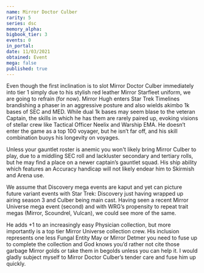 ```yaml
---
name: Mirror Doctor Culber
rarity: 5
series: dsc
memory_alpha:
bigbook_tier: 3
events: 0
in_portal:
date: 11/03/2021
obtained: Event
mega: false
published: true
---
```


Even though the first inclination is to slot Mirror Doctor Culber immediately into tier 1 simply due to his stylish red leather Mirror Starfleet uniform, we are going to refrain (for now). Mirror Hugh enters Star Trek Timelines brandishing a phaser in an aggressive posture and also wields akimbo 1k bases of SEC and MED. While dual 1k bases may seem blase to the veteran Captain, the skills in which he has them are rarely paired up, evoking visions of stellar crew like Tactical Officer Neelix and Warship EMA. He doesn’t enter the game as a top 100 voyager, but he isn’t far off, and his skill combination buoys his longevity on voyages.

Unless your gauntlet roster is anemic you won't likely bring Mirror Culber to play, due to a middling SEC roll and lackluster secondary and tertiary rolls, but he may find a place on a newer captain’s gauntlet squad. His ship ability which features an Accuracy handicap will not likely endear him to Skirmish and Arena use.

We assume that Discovery mega events are kaput and yet can picture future variant events with Star Trek: Discovery just having wrapped up airing season 3 and Culber being main cast. Having seen a recent Mirror Universe mega event (second) and with WRG’s propensity to repeat trait megas (Mirror, Scoundrel, Vulcan), we could see more of the same.

He adds +1 to an increasingly easy Physician collection, but more importantly is a top tier Mirror Universe collection crew.  His inclusion represents one less Fungal Entity May or Mirror Detmer you need to fuse up to complete the collection and God knows you’d rather not cite those garbage Mirror golds or take them in begolds unless you can help it. I would gladly subject myself to Mirror Doctor Culber’s tender care and fuse him up quickly.

